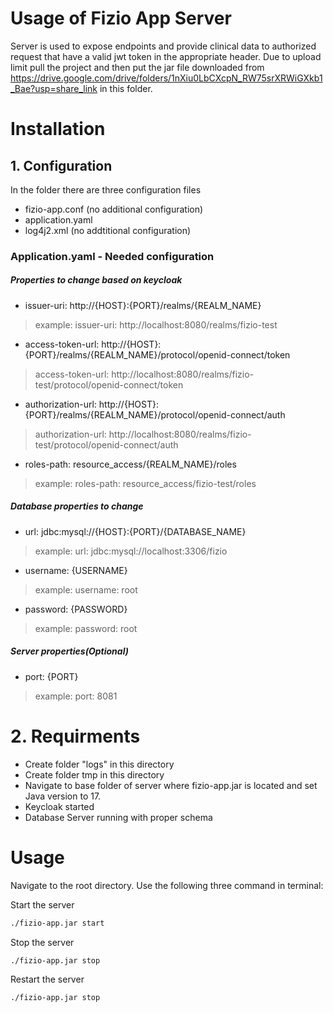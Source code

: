 # Usage of Fizio App Server
Server is used to expose endpoints and provide clinical data to authorized request that have a valid jwt token in the appropriate header.
Due to upload limit pull the project and then put the jar file downloaded from <https://drive.google.com/drive/folders/1nXiu0LbCXcpN_RW75srXRWiGXkb1_Bae?usp=share_link> in this folder.
# Installation

## 1. Configuration
In the folder there are three configuration files

- fizio-app.conf (no additional configuration)
- application.yaml
- log4j2.xml (no addtitional configuration)

### Application.yaml - Needed configuration
##### Properties to change based on keycloak
- issuer-uri: http://{HOST}:{PORT}/realms/{REALM_NAME}
> example: issuer-uri: http://localhost:8080/realms/fizio-test

- access-token-url: http://{HOST}:{PORT}/realms/{REALM_NAME}/protocol/openid-connect/token
> access-token-url: http://localhost:8080/realms/fizio-test/protocol/openid-connect/token

- authorization-url: http://{HOST}:{PORT}/realms/{REALM_NAME}/protocol/openid-connect/auth
> authorization-url: http://localhost:8080/realms/fizio-test/protocol/openid-connect/auth

- roles-path: resource_access/{REALM_NAME}/roles
> example: roles-path: resource_access/fizio-test/roles

##### Database properties to change
- url: jdbc:mysql://{HOST}:{PORT}/{DATABASE_NAME}
> example: url: jdbc:mysql://localhost:3306/fizio
- username: {USERNAME}
> example: username: root
- password: {PASSWORD}
> example: password: root

##### Server properties(Optional)
- port: {PORT}
> example: port: 8081

# 2. Requirments
- Create folder "logs" in this directory
- Create folder tmp in this directory
- Navigate to base folder of server where fizio-app.jar is located and set Java version to 17.
- Keycloak started
- Database Server running with proper schema

# Usage
Navigate to the root directory.
Use the following three command in terminal:

Start the server
```sh
./fizio-app.jar start
```

Stop the server
```sh
./fizio-app.jar stop
```

Restart the server
```sh
./fizio-app.jar stop
```

